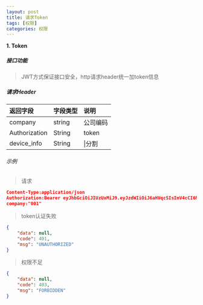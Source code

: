 ```yaml
---
layout: post
title: 请求Token
tags: [权限]
categories: 权限 
---
```

**1\. Token**
##### 接口功能
> JWT方式保证接口安全，http请求header统一加token信息

##### 请求Header

|返回字段|字段类型|说明|
|:---|:---|:---|
|company|string|公司编码|
|Authorization|String|token|
|device_info|String|&#124;分割|

###### 示例
> 请求
``` json
Content-Type:application/json
Authorization:Bearer eyJhbGciOiJIUzUxMiJ9.eyJzdWIiOiJ6aHVqcSIsImV4cCI6MTU5NTM0MzcyNCwiaWF0IjoxNTk1MjU3MzI0fQ.n-D6-I8Hl8Py99aozG_v9Tt8vNZbaCd4ItHn2rJxBis-M66OO5IeHh5nHiJWzxaXDg0G5aPnhiFWx7-xN3wImg
company:"001"
```
> token认证失败
``` json
{
    "data": null,
    "code": 401,
    "msg": "UNAUTHORIZED"
}
```
> 权限不足
``` json
{
    "data": null,
    "code": 403,
    "msg": "FORBIDDEN"
}
```